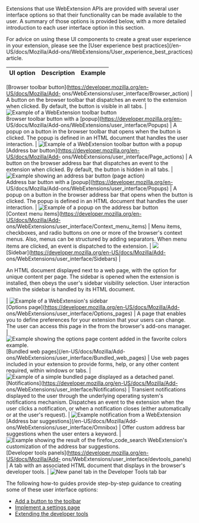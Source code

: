 Extensions that use WebExtension APIs are provided with several user interface
options so that their functionality can be made available to the user. A
summary of those options is provided below, with a more detailed introduction
to each user interface option in this section.

For advice on using these UI components to create a great user experience in
your extension, please see the [User experience best practices](/en-
US/docs/Mozilla/Add-ons/WebExtensions/User_experience_best_practices) article.

UI option | Description | Example  
---|---|---  
[Browser toolbar button](https://developer.mozilla.org/en-US/docs/Mozilla/Add-
ons/WebExtensions/user_interface/Browser_action) | A button on the browser
toolbar that dispatches an event to the extension when clicked. By default,
the button is visible in all tabs. | ![Example of a WebExtension toolbar
button](https://mdn.mozillademos.org/files/12966/browser-action.png)  
Browser toolbar button with a [popup](https://developer.mozilla.org/en-
US/docs/Mozilla/Add-ons/WebExtensions/user_interface/Popups) | A popup on a
button in the browser toolbar that opens when the button is clicked. The popup
is defined in an HTML document that handles the user interaction. | ![Example
of a WebExtension toolbar button with a
popup](https://mdn.mozillademos.org/files/14039/popup-shadow.png)  
[Address bar button](https://developer.mozilla.org/en-US/docs/Mozilla/Add-
ons/WebExtensions/user_interface/Page_actions) | A button on the browser
address bar that dispatches an event to the extension when clicked. By
default, the button is hidden in all tabs. | ![Example showing an address bar
button \(page
action\)](https://mdn.mozillademos.org/files/15047/address_bar_button.png)  
Address bar button with a [popup](https://developer.mozilla.org/en-
US/docs/Mozilla/Add-ons/WebExtensions/user_interface/Popups) | A popup on a
button in the browser address bar that opens when the button is clicked. The
popup is defined in an HTML document that handles the user interaction. |
![Example of a popup on the address bar
button](https://mdn.mozillademos.org/files/15053/page_action_popup.png)  
[Context menu items](https://developer.mozilla.org/en-US/docs/Mozilla/Add-
ons/WebExtensions/user_interface/Context_menu_items) | Menu items, checkboxes,
and radio buttons on one or more of the browser's context menus. Also, menus
can be structured by adding separators. When menu items are clicked, an event
is dispatched to the extension. |
![](https://mdn.mozillademos.org/files/15051/context_menu_example.png)  
[Sidebar](https://developer.mozilla.org/en-US/docs/Mozilla/Add-
ons/WebExtensions/user_interface/Sidebars) |

An HTML document displayed next to a web page, with the option for unique
content per page. The sidebar is opened when the extension is installed, then
obeys the user's sidebar visibility selection. User interaction within the
sidebar is handled by its HTML document.

| ![Example of a WebExtension's
sidebar](https://mdn.mozillademos.org/files/14825/bookmarks-sidebar.png)  
[Options page](https://developer.mozilla.org/en-US/docs/Mozilla/Add-
ons/WebExtensions/user_interface/Options_pages) | A page that enables you to
define preferences for your extension that your users can change. The user can
access this page in the from the browser's add-ons manager. | ![Example
showing the options page content added in the favorite colors
example.](https://mdn.mozillademos.org/files/15055/options_page.png)  
[Bundled web pages](/en-US/docs/Mozilla/Add-
ons/WebExtensions/user_interface/Bundled_web_pages) | Use web pages included
in your extension to provide forms, help, or any other content required,
within windows or tabs. | ![Example of a simple bundled page displayed as a
detached
panel.](https://mdn.mozillademos.org/files/15063/bundled_page_as_panel_small.png)  
[Notifications](https://developer.mozilla.org/en-US/docs/Mozilla/Add-
ons/WebExtensions/user_interface/Notifications) | Transient notifications
displayed to the user through the underlying operating system's notifications
mechanism. Dispatches an event to the extension when the user clicks a
notification, or when a notification closes (either automatically or at the
user's request). | ![Example notification from a
WebExtension](https://mdn.mozillademos.org/files/14043/notify-shadowed.png)  
[Address bar suggestions](/en-US/docs/Mozilla/Add-
ons/WebExtensions/user_interface/Omnibox) | Offer custom address bar
suggestions when the user enters a keyword. | ![Example showing the result of
the firefox_code_search WebExtension's customization of the address bar
suggestions.](https://mdn.mozillademos.org/files/15059/omnibox_example_small.png)  
[Developer tools panels](https://developer.mozilla.org/en-US/docs/Mozilla/Add-
ons/WebExtensions/user_interface/devtools_panels) | A tab with an associated
HTML document that displays in the browser's developer tools. | ![New panel
tab in the Developer Tools tab
bar](https://mdn.mozillademos.org/files/15049/developer_panel_tab.png)  
  
The following how-to guides provide step-by-step guidance to creating some of
these user interface options:

  * [Add a button to the toolbar](https://developer.mozilla.org/en-US/docs/Mozilla/Add-ons/WebExtensions/Add_a_button_to_the_toolbar)
  * [Implement a settings page](https://developer.mozilla.org/en-US/docs/Mozilla/Add-ons/WebExtensions/Implement_a_settings_page)
  * [Extending the developer tools](https://developer.mozilla.org/en-US/docs/Mozilla/Add-ons/WebExtensions/Extending_the_developer_tools)

